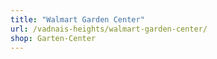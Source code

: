 ```yaml
---
title: "Walmart Garden Center"
url: /vadnais-heights/walmart-garden-center/
shop: Garten-Center
---
```


